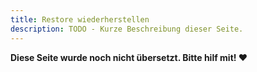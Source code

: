 ```yaml
---
title: Restore wiederherstellen
description: TODO - Kurze Beschreibung dieser Seite.
---
```


**Diese Seite wurde noch nicht übersetzt. Bitte hilf mit! ❤**
